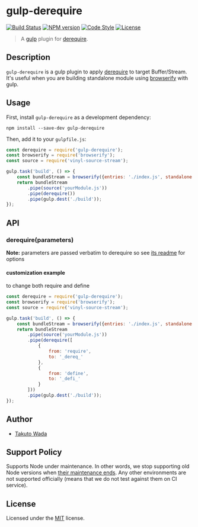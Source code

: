 # gulp-derequire

[![Build Status][travis-image]][travis-url]
[![NPM version][npm-image]][npm-url]
[![Code Style][style-image]][style-url]
[![License][license-image]][license-url]


> A [gulp](https://github.com/gulpjs/gulp) plugin for [derequire](https://github.com/calvinmetcalf/derequire).


## Description
`gulp-derequire` is a gulp plugin to apply [derequire](https://github.com/calvinmetcalf/derequire) to target Buffer/Stream. It's useful when you are building standalone module using [browserify](http://browserify.org/) with gulp.


## Usage

First, install `gulp-derequire` as a development dependency:

```shell
npm install --save-dev gulp-derequire
```

Then, add it to your `gulpfile.js`:

```javascript
const derequire = require('gulp-derequire');
const browserify = require('browserify');
const source = require('vinyl-source-stream');

gulp.task('build', () => {
    const bundleStream = browserify({entries: './index.js', standalone: 'yourModule'}).bundle();
    return bundleStream
        .pipe(source('yourModule.js'))
        .pipe(derequire())
        .pipe(gulp.dest('./build'));
});
```

## API

### derequire(parameters)

__Note:__ parameters are passed verbatim to derequire so see [its readme](https://github.com/calvinmetcalf/derequire) for options

#### customization example

to change both require and define

```javascript
const derequire = require('gulp-derequire');
const browserify = require('browserify');
const source = require('vinyl-source-stream');

gulp.task('build', () => {
    const bundleStream = browserify({entries: './index.js', standalone: 'yourModule'}).bundle();
    return bundleStream
        .pipe(source('yourModule.js'))
        .pipe(derequire([
            {
                from: 'require',
                to: '_dereq_'
            },
            {
                from: 'define',
                to: '_defi_'
            }
        ]))
        .pipe(gulp.dest('./build'));
});
```


## Author

* [Takuto Wada](https://github.com/twada)


## Support Policy

Supports Node under maintenance. In other words, we stop supporting old Node versions when [their maintenance ends](https://github.com/nodejs/Release). Any other environments are not supported officially (means that we do not test against them on CI service).


## License

Licensed under the [MIT](https://github.com/twada/gulp-derequire/blob/master/MIT-LICENSE) license.


[npm-url]: https://npmjs.org/package/gulp-derequire
[npm-image]: https://badge.fury.io/js/gulp-derequire.svg

[travis-url]: https://travis-ci.org/twada/gulp-derequire
[travis-image]: https://secure.travis-ci.org/twada/gulp-derequire.svg?branch=master

[license-url]: https://github.com/twada/gulp-derequire/blob/master/MIT-LICENSE
[license-image]: https://img.shields.io/badge/license-MIT-brightgreen.svg

[style-url]: https://github.com/Flet/semistandard
[style-image]: https://img.shields.io/badge/code%20style-semistandard-brightgreen.svg
